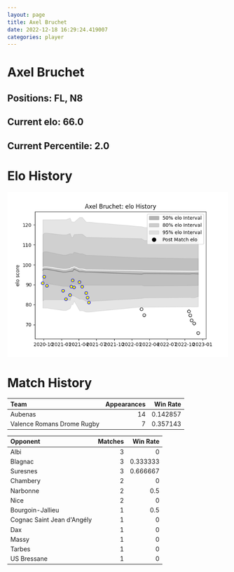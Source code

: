 ```yaml
---  
layout: page  
title: Axel Bruchet  
date: 2022-12-18 16:29:24.419007  
categories: player  
---
```

# Axel Bruchet

## Positions: FL, N8

## Current elo: 66.0

## Current Percentile: 2.0

# Elo History


![elo history](history_AxelBruchet.png)
# Match History


| Team                       |   Appearances |   Win Rate |
|:---------------------------|--------------:|-----------:|
| Aubenas                    |            14 |   0.142857 |
| Valence Romans Drome Rugby |             7 |   0.357143 |

| Opponent                   |   Matches |   Win Rate |
|:---------------------------|----------:|-----------:|
| Albi                       |         3 |   0        |
| Blagnac                    |         3 |   0.333333 |
| Suresnes                   |         3 |   0.666667 |
| Chambery                   |         2 |   0        |
| Narbonne                   |         2 |   0.5      |
| Nice                       |         2 |   0        |
| Bourgoin-Jallieu           |         1 |   0.5      |
| Cognac Saint Jean d'Angély |         1 |   0        |
| Dax                        |         1 |   0        |
| Massy                      |         1 |   0        |
| Tarbes                     |         1 |   0        |
| US Bressane                |         1 |   0        |